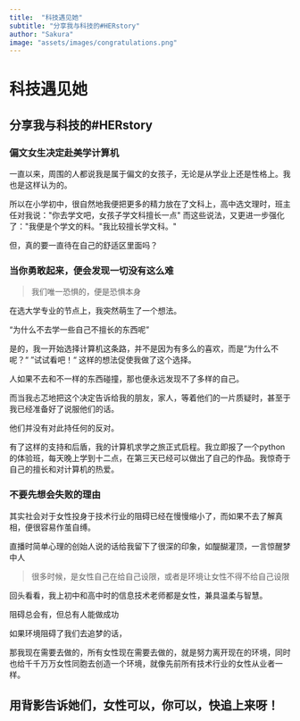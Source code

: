 ```yaml
---
title:  "科技遇见她"
subtitle: "分享我与科技的#HERstory"
author: "Sakura"
image: "assets/images/congratulations.png"
---
```


# 科技遇见她 

## 分享我与科技的#HERstory



### 偏文女生决定赴美学计算机

一直以来，周围的人都说我是属于偏文的女孩子，无论是从学业上还是性格上。我也是这样认为的。

所以在小学初中，很自然地我便把更多的精力放在了文科上，高中选文理时，班主任对我说："你去学文吧，女孩子学文科擅长一点" 而这些说法，又更进一步强化了："我便是个学文的料。"我比较擅长学文科。"

但，真的要一直待在自己的舒适区里面吗？



### 当你勇敢起来，便会发现一切没有这么难

> 我们唯一恐惧的，便是恐惧本身

在选大学专业的节点上，我突然萌生了一个想法。

“为什么不去学一些自己不擅长的东西呢”

是的，我一开始选择计算机这条路，并不是因为有多么的喜欢，而是”为什么不呢？“ ”试试看吧！“ 这样的想法促使我做了这个选择。

人如果不去和不一样的东西碰撞，那也便永远发现不了多样的自己。

而当我忐忑地把这个决定告诉给我的朋友，家人，等着他们的一片质疑时，甚至于我已经准备好了说服他们的话。

他们并没有对此持任何的反对。

有了这样的支持和后盾，我的计算机求学之旅正式启程。我立即报了一个python的体验班，每天晚上学到十二点，在第三天已经可以做出了自己的作品。我惊奇于自己的擅长和对计算机的热爱。

 



### 不要先想会失败的理由

其实社会对于女性投身于技术行业的阻碍已经在慢慢缩小了，而如果不去了解真相，便很容易作茧自缚。

直播时简单心理的创始人说的话给我留下了很深的印象，如醍醐灌顶，一言惊醒梦中人

> 很多时候，是女性自己在给自己设限，或者是环境让女性不得不给自己设限

回头看看，我上初中和高中时的信息技术老师都是女性，兼具温柔与智慧。

阻碍总会有，但总有人能做成功

如果环境阻碍了我们去追梦的话，

那我现在需要去做的，所有女性现在需要去做的，就是努力离开现在的环境，同时也给千千万万女性同胞去创造一个环境，就像先前所有技术行业的女性从业者一样。

## 用背影告诉她们，女性可以，你可以，快追上来呀！
